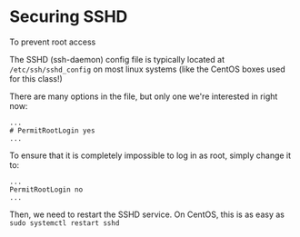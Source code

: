 # Securing SSHD
To prevent root access

The SSHD (ssh-daemon) config file is typically located at `/etc/ssh/sshd_config` on most linux systems (like the CentOS boxes used for this class!)

There are many options in the file, but only one we're interested in right now:
``` title="/etc/ssh/sshd_config"
...
# PermitRootLogin yes
...
```

To ensure that it is completely impossible to log in as root, simply change it to:
``` title="Modified /etc/ssh/sshd_config"
...
PermitRootLogin no
...
```

Then, we need to restart the SSHD service. On CentOS, this is as easy as `sudo systemctl restart sshd`